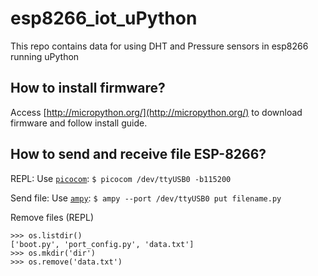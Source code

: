 # esp8266_iot_uPython
This repo contains data for using DHT and Pressure sensors in esp8266 running uPython

## How to install firmware?

Access [http://micropython.org/](http://micropython.org/) to download firmware and follow install guide.

## How to send and receive file ESP-8266?

REPL: Use [`picocom`](https://developer.ridgerun.com/wiki/index.php/Setting_up_Picocom_-_Ubuntu): `$ picocom /dev/ttyUSB0 -b115200`

Send file: Use [`ampy`](https://github.com/scientifichackers/ampy): `$ ampy --port /dev/ttyUSB0 put filename.py`

Remove files (REPL)
```>>> import os
>>> os.listdir()
['boot.py', 'port_config.py', 'data.txt']
>>> os.mkdir('dir')
>>> os.remove('data.txt')
```
